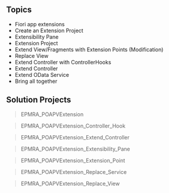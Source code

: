 Topics
------
* Fiori app extensions
* Create an Extension Project
* Extensibility Pane
* Extension Project
* Extend View/Fragments with Extension Points (Modification)
* Replace View
* Extend Controller with ControllerHooks
* Extend Controller
* Extend OData Service
* Bring all together

Solution Projects
-----------------
>EPMRA_POAPVExtension

>EPMRA_POAPVExtension_Controller_Hook

>EPMRA_POAPVExtension_Extend_Controller

>EPMRA_POAPVExtension_Extensibility_Pane

>EPMRA_POAPVExtension_Extension_Point

>EPMRA_POAPVExtension_Replace_Service

>EPMRA_POAPVExtension_Replace_View
